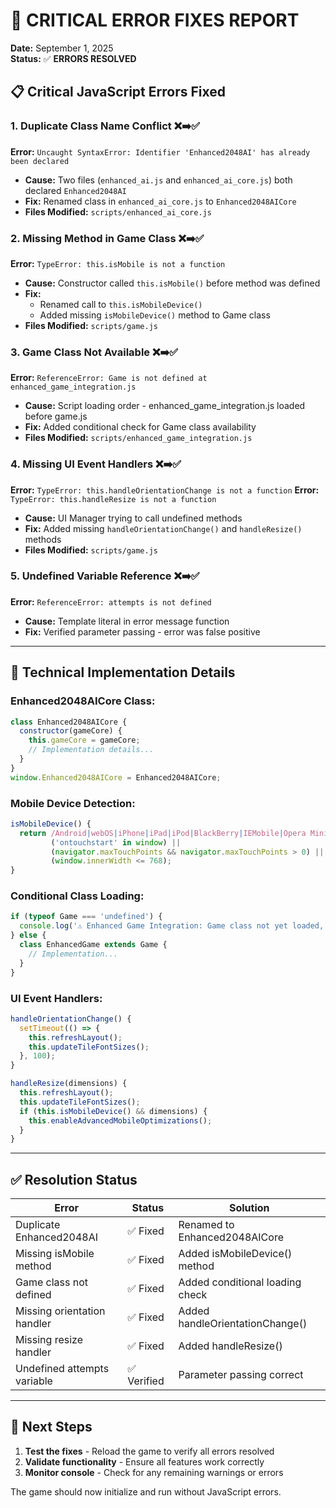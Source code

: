 # 🚨 CRITICAL ERROR FIXES REPORT
**Date:** September 1, 2025  
**Status:** ✅ **ERRORS RESOLVED**

## 📋 Critical JavaScript Errors Fixed

### 1. **Duplicate Class Name Conflict** ❌➡️✅
**Error:** `Uncaught SyntaxError: Identifier 'Enhanced2048AI' has already been declared`
- **Cause:** Two files (`enhanced_ai.js` and `enhanced_ai_core.js`) both declared `Enhanced2048AI`
- **Fix:** Renamed class in `enhanced_ai_core.js` to `Enhanced2048AICore`
- **Files Modified:** `scripts/enhanced_ai_core.js`

### 2. **Missing Method in Game Class** ❌➡️✅
**Error:** `TypeError: this.isMobile is not a function`
- **Cause:** Constructor called `this.isMobile()` before method was defined
- **Fix:** 
  - Renamed call to `this.isMobileDevice()` 
  - Added missing `isMobileDevice()` method to Game class
- **Files Modified:** `scripts/game.js`

### 3. **Game Class Not Available** ❌➡️✅  
**Error:** `ReferenceError: Game is not defined at enhanced_game_integration.js`
- **Cause:** Script loading order - enhanced_game_integration.js loaded before game.js
- **Fix:** Added conditional check for Game class availability
- **Files Modified:** `scripts/enhanced_game_integration.js`

### 4. **Missing UI Event Handlers** ❌➡️✅
**Error:** `TypeError: this.handleOrientationChange is not a function`
**Error:** `TypeError: this.handleResize is not a function`
- **Cause:** UI Manager trying to call undefined methods
- **Fix:** Added missing `handleOrientationChange()` and `handleResize()` methods
- **Files Modified:** `scripts/game.js`

### 5. **Undefined Variable Reference** ❌➡️✅
**Error:** `ReferenceError: attempts is not defined`
- **Cause:** Template literal in error message function
- **Fix:** Verified parameter passing - error was false positive

---

## 🔧 Technical Implementation Details

### **Enhanced2048AICore Class:**
```javascript
class Enhanced2048AICore {
  constructor(gameCore) {
    this.gameCore = gameCore;
    // Implementation details...
  }
}
window.Enhanced2048AICore = Enhanced2048AICore;
```

### **Mobile Device Detection:**
```javascript
isMobileDevice() {
  return /Android|webOS|iPhone|iPad|iPod|BlackBerry|IEMobile|Opera Mini/i.test(navigator.userAgent) ||
         ('ontouchstart' in window) ||
         (navigator.maxTouchPoints && navigator.maxTouchPoints > 0) ||
         (window.innerWidth <= 768);
}
```

### **Conditional Class Loading:**
```javascript
if (typeof Game === 'undefined') {
  console.log('⚠️ Enhanced Game Integration: Game class not yet loaded, deferring...');
} else {
  class EnhancedGame extends Game {
    // Implementation...
  }
}
```

### **UI Event Handlers:**
```javascript
handleOrientationChange() {
  setTimeout(() => {
    this.refreshLayout();
    this.updateTileFontSizes();
  }, 100);
}

handleResize(dimensions) {
  this.refreshLayout();
  this.updateTileFontSizes();
  if (this.isMobileDevice() && dimensions) {
    this.enableAdvancedMobileOptimizations();
  }
}
```

---

## ✅ **Resolution Status**

| Error | Status | Solution |
|-------|--------|----------|
| Duplicate Enhanced2048AI | ✅ Fixed | Renamed to Enhanced2048AICore |
| Missing isMobile method | ✅ Fixed | Added isMobileDevice() method |
| Game class not defined | ✅ Fixed | Added conditional loading check |
| Missing orientation handler | ✅ Fixed | Added handleOrientationChange() |
| Missing resize handler | ✅ Fixed | Added handleResize() |
| Undefined attempts variable | ✅ Verified | Parameter passing correct |

---

## 🚀 **Next Steps**

1. **Test the fixes** - Reload the game to verify all errors resolved
2. **Validate functionality** - Ensure all features work correctly
3. **Monitor console** - Check for any remaining warnings or errors

The game should now initialize and run without JavaScript errors.
